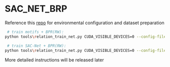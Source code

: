 # SAC_NET_BRP

Reference this [repo](https://github.com/KaihuaTang/Scene-Graph-Benchmark.pytorch) for environmental configuration and dataset preparation


```bash
 # train motifs + BPR(RW):
python tools\relation_train_net.py CUDA_VISIBLE_DEVICES=0 --config-file "configs/e2e_relation_X_101_32_8_FPN_1x.yaml" MODEL.ROI_RELATION_HEAD.USE_GT_BOX True MODEL.ROI_RELATION_HEAD.USE_GT_OBJECT_LABEL True MODEL.ROI_RELATION_HEAD.PREDICTOR MotifPredictor SOLVER.IMS_PER_BATCH 12 TEST.IMS_PER_BATCH 1 DTYPE "float16" SOLVER.MAX_ITER 50000 SOLVER.VAL_PERIOD 2500 SOLVER.CHECKPOINT_PERIOD 2500 GLOVE_DIR YOUR_GLOVE_PATH MODEL.PRETRAINED_DETECTOR_CKPT YOUR_FASTER_RCNN_PATH/pretrained_faster_rcnn/model_final.pth OUTPUT_DIR ./output/motifs-brp-rw-precls
```

```bash
 # train SAC-Net + BPR(RW):
python tools\relation_train_net.py CUDA_VISIBLE_DEVICES=0 --config-file "configs/e2e_relation_X_101_32_8_FPN_1x.yaml" MODEL.ROI_RELATION_HEAD.USE_GT_BOX True MODEL.ROI_RELATION_HEAD.USE_GT_OBJECT_LABEL True MODEL.ROI_RELATION_HEAD.PREDICTOR SACMPredictor SOLVER.IMS_PER_BATCH 12 TEST.IMS_PER_BATCH 1 DTYPE "float16" SOLVER.MAX_ITER 50000 SOLVER.VAL_PERIOD 2500 SOLVER.CHECKPOINT_PERIOD 2500 GLOVE_DIR YOUR_GLOVE_PATH MODEL.PRETRAINED_DETECTOR_CKPT YOUR_FASTER_RCNN_PATH/pretrained_faster_rcnn/model_final.pth OUTPUT_DIR ./output/SACNET-brp-rw-precls
```

More detailed instructions will be released later
